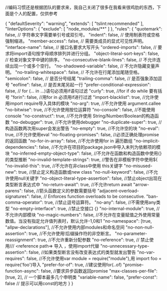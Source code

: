 //编码习惯还是根据团队的要求来，我自己关闭了很多在我看来很鸡肋的东西，下面是个人的配置，仅供参考

{
  "defaultSeverity": "warning",
  "extends": [
    "tslint:recommended"
  ],
  "linterOptions": {
    "exclude": [
      "node_modules/**"
    ]
  },
  "rules": {
    "quotemark": false, // 字符串文字需要单引号或双引号。
    "indent": false, // 使用制表符或空格强制缩进。
    "member-access": false, // 需要类成员的显式可见性声明。
    "interface-name": false, // 接口名要求大写开头
    "ordered-imports": false, // 要求将import语句按字母顺序排列并进行分组。
    "object-literal-sort-keys": false, // 检查对象文字中键的排序。
    "no-consecutive-blank-lines": false, // 不允许连续出现一个或多个空行。
    "no-shadowed-variable": false, // 不允许隐藏变量声明。
    "no-trailing-whitespace": false, // 不允许在行尾添加尾随空格。
    "semicolon": false, // 是否分号结尾
    "trailing-comma": false, // 是否强象添加逗号
    "eofline": false, // 是否末尾另起一行
    "prefer-conditional-expression": false, // for (... in ...)语句必须用if语句过滤
    "curly": true, //for if do while 要有括号
    "forin": false, //用for in 必须用if进行过滤
    "import-blacklist": true, //允许使用import require导入具体的模块
    "no-arg": true, //不允许使用 argument.callee
    "no-bitwise": true, //不允许使用按位运算符
    "no-console": false, //不能使用console
    "no-construct": true, //不允许使用 String/Number/Boolean的构造函数
    "no-debugger": true, //不允许使用debugger
    "no-duplicate-super": true, //构造函数两次用super会发出警告
    "no-empty": true, //不允许空的块
    "no-eval": true, //不允许使用eval
    "no-floating-promises": false, //必须正确处理promise的返回函数
    "no-for-in-array": false, //不允许使用for in 遍历数组
    "no-implicit-dependencies": false, //不允许在项目的package.json中导入未列为依赖项的模块
    "no-inferred-empty-object-type": false, //不允许在函数和构造函数中使用{}的类型推断
    "no-invalid-template-strings": true, //警告在非模板字符中使用${
    "no-invalid-this": true, //不允许在非class中使用 this关键字
    "no-misused-new": true, //禁止定义构造函数或new class
    "no-null-keyword": false, //不允许使用null关键字
    "no-object-literal-type-assertion": false, //禁止object出现在类型断言表达式中
    "no-return-await": true, //不允许return await
    "arrow-parens": false, //箭头函数定义的参数需要括号
    "adjacent-overload-signatures": false, //  Enforces function overloads to be consecutive.
    "ban-comma-operator": true, //禁止逗号运算符。
    "no-any": false, //不需使用any类型
    "no-empty-interface": true, //禁止空接口 {}
    "no-internal-module": true, //不允许内部模块
    "no-magic-numbers": false, //不允许在变量赋值之外使用常量数值。当没有指定允许值列表时，默认允许-1,0和1
    "no-namespace": [true, "allpw-declarations"], //不允许使用内部modules和命名空间
    "no-non-null-assertion": true, //不允许使用!后缀操作符的非空断言。
    "no-parameter-reassignment": true, //不允许重新分配参数
    "no-reference": true, // 禁止使用/// <reference path=> 导入 ，使用import代替
    "no-unnecessary-type-assertion": false, //如果类型断言没有改变表达式的类型就发出警告
    "no-var-requires": false, //不允许使用var module = require("module"),用 import foo = require('foo')导入
    "prefer-for-of": true, //建议使用for(..of)
    "promise-function-async": false, //要求异步函数返回promise
    "max-classes-per-file": [true, 2], // 一个脚本最多几个申明类
    "variable-name": false,
    "prefer-const": false // 提示可以用const的地方
  }
}